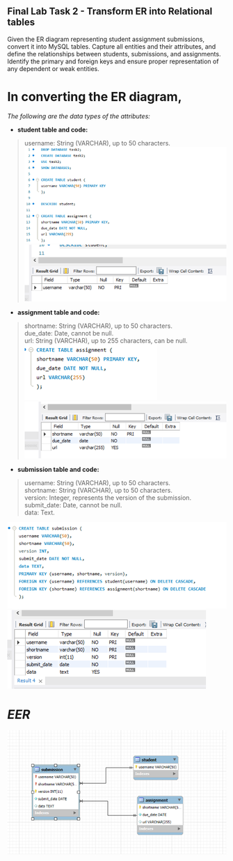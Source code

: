 ## Final Lab Task 2 - Transform ER into Relational tables
Given the ER diagram representing student assignment submissions, convert it into MySQL
tables. Capture all entities and their attributes, and define the relationships between students,
submissions, and assignments. Identify the primary and foreign keys and ensure proper
representation of any dependent or weak entities.

# In converting the ER diagram,
 _The following are the data types of the attributes:_

 
* **student table and code:**
> username: String (VARCHAR), up to 50 characters.
> ![Sample Output](imagee/code2.png)
> ![Sample Output](imagee/table2.png)

* **assignment table and code:**
> shortname: String (VARCHAR), up to 50 characters.\
due_date: Date, cannot be null.\
url: String (VARCHAR), up to 255 characters, can be null.
> ![Sample Output](imagee/ass.png)
 ![Sample Output](imagee/table2.1.png)
> 
* **submission table and code:**
> username: String (VARCHAR), up to 50 characters.\
shortname: String (VARCHAR), up to 50 characters.\
version: Integer, represents the version of the submission.\
submit_date: Date, cannot be null.\
data: Text.

![Sample Output](imagee/code%202.2.png)
![Sample Output](imagee/table2.2.png)

# *EER*
![Sample Output](imagee/er2.png)

